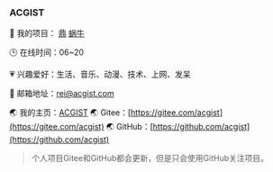 ### ACGIST

🔨 我的项目：
[鼎](https://gitee.com/acgist/ding)
[蜗牛](https://gitee.com/acgist/snail)

🕒 在线时间：06~20

💗 兴趣爱好：生活、音乐、动漫、技术、上网、发呆

📧 邮箱地址：rei@acgist.com

🌏 我的主页：[ACGIST](https://www.acgist.com)
🌏 Gitee：[https://gitee.com/acgist](https://gitee.com/acgist)
🌏 GitHub：[https://github.com/acgist](https://github.com/acgist)

> 个人项目Gitee和GitHub都会更新，但是只会使用GitHub关注项目。